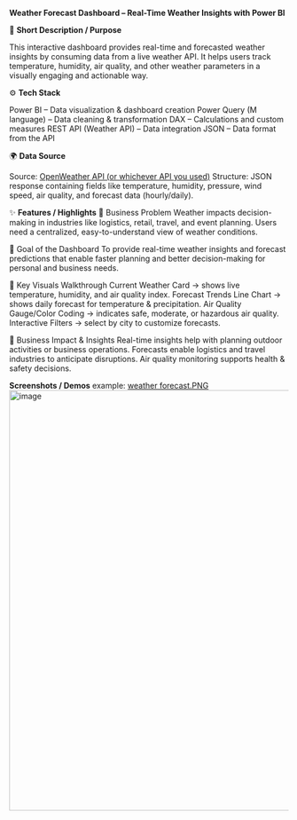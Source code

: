 **Weather Forecast Dashboard – Real-Time Weather Insights with Power BI**

📝 **Short Description / Purpose**

This interactive dashboard provides real-time and forecasted weather insights by consuming data from a live weather API. It helps users track temperature, humidity, air quality, and other weather parameters in a visually engaging and actionable way.

⚙️ **Tech Stack**

Power BI – Data visualization & dashboard creation
Power Query (M language) – Data cleaning & transformation
DAX – Calculations and custom measures
REST API (Weather API) – Data integration
JSON – Data format from the API

🌍 **Data Source**

Source: [OpenWeather API (or whichever API you used)](https://www.weatherapi.com/)
Structure: JSON response containing fields like temperature, humidity, pressure, wind speed, air quality, and forecast data (hourly/daily).

✨ **Features / Highlights**
🔹 Business Problem
Weather impacts decision-making in industries like logistics, retail, travel, and event planning. Users need a centralized, easy-to-understand view of weather conditions.

🔹 Goal of the Dashboard
To provide real-time weather insights and forecast predictions that enable faster planning and better decision-making for personal and business needs.

🔹 Key Visuals Walkthrough
Current Weather Card → shows live temperature, humidity, and air quality index.
Forecast Trends Line Chart → shows daily forecast for temperature & precipitation.
Air Quality Gauge/Color Coding → indicates safe, moderate, or hazardous air quality.
Interactive Filters → select by city to customize forecasts.

🔹 Business Impact & Insights
Real-time insights help with planning outdoor activities or business operations.
Forecasts enable logistics and travel industries to anticipate disruptions.
Air quality monitoring supports health & safety decisions.

**Screenshots / Demos**
example: [weather forecast.PNG](https://github.com/priyanka-shetty25/weather-forecast/blob/main/weather%20forecast.PNG)
<img width="1344" height="758" alt="image" src="https://github.com/user-attachments/assets/87ded240-8567-442a-8b45-8627280562a4" />

